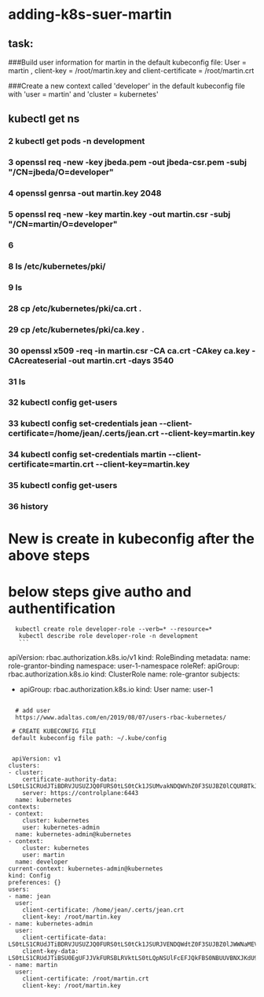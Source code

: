 # adding-k8s-suer-martin
 
 
## task:
 
###Build user information for martin in the default kubeconfig file: User = martin , client-key = /root/martin.key and client-certificate = /root/martin.crt

###Create a new context called 'developer' in the default kubeconfig file with 'user = martin' and 'cluster = kubernetes'

 
 
 
## kubectl get ns
###    2  kubectl get pods -n development
###   3  openssl req -new -key jbeda.pem -out jbeda-csr.pem -subj "/CN=jbeda/O=developer"
###    4  openssl genrsa -out martin.key 2048
###   5  openssl req -new -key martin.key -out martin.csr -subj "/CN=martin/O=developer"
###    6  
 ###   8  ls /etc/kubernetes/pki/
 ###   9  ls
###   28  cp /etc/kubernetes/pki/ca.crt .
###   29  cp /etc/kubernetes/pki/ca.key .
###   30  openssl x509 -req -in martin.csr -CA ca.crt -CAkey ca.key -CAcreateserial -out martin.crt -days 3540
###   31  ls
###   32  kubectl config get-users
###   33  kubectl config set-credentials jean   --client-certificate=/home/jean/.certs/jean.crt   --client-key=martin.key
###   34  kubectl config set-credentials martin   --client-certificate=martin.crt   --client-key=martin.key
 ###  35  kubectl config get-users
###   36  history
   # New is create in kubeconfig after the above steps
   
   # below steps give autho and authentification
 ```  
   kubectl create role developer-role --verb=* --resource=*
    kubectl describe role developer-role -n development
    ```
```    
apiVersion: rbac.authorization.k8s.io/v1
kind: RoleBinding
metadata:
  name: role-grantor-binding
  namespace: user-1-namespace
roleRef:
  apiGroup: rbac.authorization.k8s.io
  kind: ClusterRole
  name: role-grantor
subjects:
- apiGroup: rbac.authorization.k8s.io
  kind: User
  name: user-1
```
  
  # add user
  https://www.adaltas.com/en/2019/08/07/users-rbac-kubernetes/
  
 # CREATE KUBECONFIG FILE
 default kubeconfig file path: ~/.kube/config
 
 
 apiVersion: v1
clusters:
- cluster:
    certificate-authority-data: LS0tLS1CRUdJTiBDRVJUSUZJQ0FURS0tLS0tCk1JSUMvakNDQWVhZ0F3SUJBZ0lCQURBTkJna3Foa2lHOXcwQkFRc0ZBREFWTVJNd0VRWURWUVFERXdwcmRXSmwKY201bGRHVnpNQjRYRFRJeU1URXlOekl6TVRjME1Gb1hEVE15TVRFeU5ESXpNVGMwTUZvd0ZURVRNQkVHQTFVRQpBeE1LYTNWaVpYSnVaWFJsY3pDQ0FTSXdEUVlKS29aSWh2Y05BUUVCQlFBRGdnRVBBRENDQVFvQ2dnRUJBTkpkClFIRGpDVFNHMC92UHcrWHZNOGhhRlBxdlEvYm5vdEZNeWYwVlZXelk4MUZXQ0Z5NmI2dHZ4VHhWaXZZRVBQRXEKSDFQTldzZ2l1QStMOGlRNTUvQzBjM1crSEJy
    server: https://controlplane:6443
  name: kubernetes
contexts:
- context:
    cluster: kubernetes
    user: kubernetes-admin
  name: kubernetes-admin@kubernetes
- context:    
    cluster: kubernetes
    user: martin
  name: developer
current-context: kubernetes-admin@kubernetes
kind: Config
preferences: {}
users:
- name: jean
  user:
    client-certificate: /home/jean/.certs/jean.crt
    client-key: /root/martin.key
- name: kubernetes-admin
  user:
    client-certificate-data: LS0tLS1CRUdJTiBDRVJUSUZJQ0FURS0tLS0tCk1JSURJVENDQWdtZ0F3SUJBZ0lJWWNaMEVqVDVuN0F3RFFZSktvWklodmNOQVFFTEJRQXdGVEVUTUJFR0ExVUUKQXhNS2EzVmlaWEp1WlhSbGN6QWVGdzB5TWpFeE1qY3lNekUzTkRCYUZ3MHlNekV4TWpjeU16RTNOREphTURReApGekFWQmdOVkJBb1REbk41YzNSbGJUcHRZWE4wWlhKek1Sa3dGd1lEVlFRREV4QnJkV0psY201bGRHVnpMV0ZrCmJXbHVNSUlCSWpBTkJna3Foa2lHOXcwQkFRRUZBQU9DQVE4QU1JSUJDZ
    client-key-data: LS0tLS1CRUdJTiBSU0EgUFJJVkFURSBLRVktLS0tLQpNSUlFcEFJQkFBS0NBUUVBNXJKdU9kQVNiZjVuWEFvZkFvR2xNVTRjcEZSVTR0RkRVNjlJMUZqK01ITmd2QVV4ClhNZTN6OUR2V2VGZzlhejBabUFucUI0RkFBRHN2TkpuUGJzTVNRNEVpcmlwQ2U0SHNJcWNrT0kwcWZvdzN
- name: martin
  user:
    client-certificate: /root/martin.crt
    client-key: /root/martin.key
 
 
